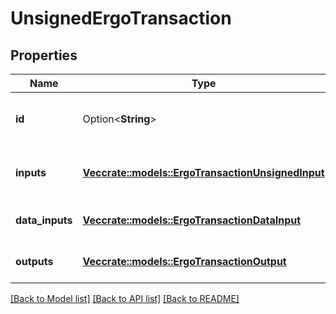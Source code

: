 # UnsignedErgoTransaction

## Properties

Name | Type | Description | Notes
------------ | ------------- | ------------- | -------------
**id** | Option<**String**> | Base16-encoded transaction id bytes | [optional]
**inputs** | [**Vec<crate::models::ErgoTransactionUnsignedInput>**](ErgoTransactionUnsignedInput.md) | Unsigned inputs of the transaction | 
**data_inputs** | [**Vec<crate::models::ErgoTransactionDataInput>**](ErgoTransactionDataInput.md) | Data inputs of the transaction | 
**outputs** | [**Vec<crate::models::ErgoTransactionOutput>**](ErgoTransactionOutput.md) | Outputs of the transaction | 

[[Back to Model list]](../README.md#documentation-for-models) [[Back to API list]](../README.md#documentation-for-api-endpoints) [[Back to README]](../README.md)


